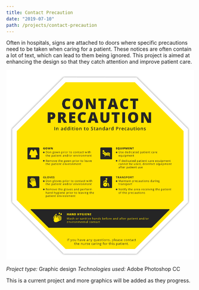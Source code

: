 ```yaml
---
title: Contact Precaution
date: "2019-07-10"
path: /projects/contact-precaution
---
```


Often in hospitals, signs are attached to doors where specific precautions need to be taken when caring for a patient. These notices are often contain a lot of text, which can lead to them being ignored. This project is aimed at enhancing the design so that they catch attention and improve patient care.

![Contact Precaution](../../images/contact_precaution.png)

*Project type:* Graphic design
*Technologies used:* Adobe Photoshop CC

This is a current project and more graphics will be added as they progress.